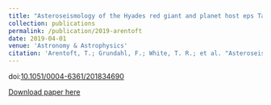 ```yaml
---
title: "Asteroseismology of the Hyades red giant and planet host eps Tauri"
collection: publications
permalink: /publication/2019-arentoft
date: 2019-04-01
venue: 'Astronomy & Astrophysics'
citation: 'Arentoft, T.; Grundahl, F.; White, T. R.; et al. "Asteroseismology of the Hyades red giant and planet host eps Tauri", 2019, A\&A, 622, 12'
---
```


doi:[10.1051/0004-6361/201834690](https://arxiv.org/ct?url=https%3A%2F%2Fdx.doi.org%2F10.1051%2F0004-6361%2F201834690&v=1f058fc8)

[Download paper here](https://arxiv.org/pdf/1901.06187)
